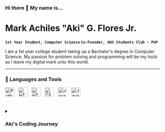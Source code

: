 ### Hi there 👋 My name is...
# Mark Achiles "Aki" G. Flores Jr.

**`1st Year Student, Computer Science` `Co-Founder, AWS Students Club - PUP`**

I am a 1st year college student taking up a Bachelor's degree in Computer Science. My passion for problem solving and programming will be my tools as I leave my digital mark unto this world.

---

### 🧰 Languages and Tools

<img align="left" alt="Python" width="30px" style="padding-right:10px;" src="https://cdn.jsdelivr.net/gh/devicons/devicon/icons/python/python-original.svg" />
<img align="left" alt="HTML" width="30px" style="padding-right:10px;" src="https://cdn.jsdelivr.net/gh/devicons/devicon/icons/c/c-original.svg" />
<img align="left" alt="HTML" width="30px" style="padding-right:10px;" src="https://cdn.jsdelivr.net/gh/devicons/devicon/icons/html5/html5-plain.svg" />
<img align="left" alt="CSS" width="30px" style="padding-right:10px;" src="https://cdn.jsdelivr.net/gh/devicons/devicon/icons/css3/css3-plain.svg" />
<img align="left" alt="JavaScript" width="30px" style="padding-right:10px;" src="https://cdn.jsdelivr.net/gh/devicons/devicon/icons/javascript/javascript-plain.svg" />
<img alt="JavaScript" width="30px" style="padding-right:10px;" src="https://cdn.jsdelivr.net/gh/devicons/devicon/icons/sqlite/sqlite-original.svg" />

#

<details>
  <summary><h3>Aki's Coding Journey</h3></summary>
  I started my coding journey during my 3rd year in junior high school. We had an ICT class where we were taught about the usual stuff like the history of computers and the parts of computers, but we were also taught about HTML and CSS. This was the first time I was introduced to the world of programming and I instantly fell in love. Since then, I knew that it was the right career for me. I started grinding out and making my own websites, but I was never satisfied because the creative process is a bit difficult. Fast forward to January of 2020, my friend introduced me to Python. It was an exhilirating experience. Python combined my newfound love of programming with my passion for puzzles and problem solving. Around March of 2020, the Covid-19 Pandemic started in the Philippines and I dedicated 2-3 years of my life into just learning Python. Because of Python, I have a lot of concepts understood and I can easily switch to other programming languages. Now, I am currently trying to pursue a career in Data Science but I'm still open to exploration and I'm excited to see what lies ahead in my programming journey. - Aki, May 2023

<!--
**MachiBytes/MachiBytes** is a ✨ _special_ ✨ repository because its `README.md` (this file) appears on your GitHub profile.

Here are some ideas to get you started:

- 🔭 I’m currently working on ...
- 🌱 I’m currently learning ...
- 👯 I’m looking to collaborate on ...
- 🤔 I’m looking for help with ...
- 💬 Ask me about ...
- 📫 How to reach me: ...
- 😄 Pronouns: ...
- ⚡ Fun fact: ...
-->
